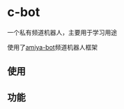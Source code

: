 # c-bot

一个私有频道机器人，主要用于学习用途

使用了[amiya-bot](https://github.com/AmiyaBot/Amiya-Bot-core)频道机器人框架

## 使用

## 功能
